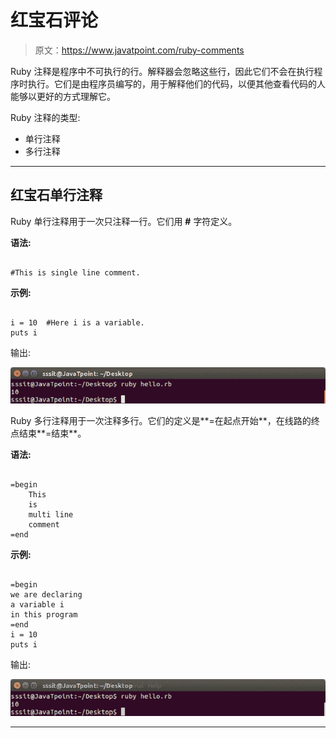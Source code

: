 # 红宝石评论

> 原文：<https://www.javatpoint.com/ruby-comments>

Ruby 注释是程序中不可执行的行。解释器会忽略这些行，因此它们不会在执行程序时执行。它们是由程序员编写的，用于解释他们的代码，以便其他查看代码的人能够以更好的方式理解它。

Ruby 注释的类型:

*   单行注释
*   多行注释

* * *

## 红宝石单行注释

Ruby 单行注释用于一次只注释一行。它们用 **#** 字符定义。

**语法:**

```

#This is single line comment.

```

**示例:**

```

i = 10  #Here i is a variable. 
puts i

```

输出:

![Ruby Comments 1](img/ccf3bda21694f838aeeb1d2354a15543.png)

Ruby 多行注释用于一次注释多行。它们的定义是**=在起点开始**，在线路的终点结束**=结束**。

**语法:**

```

=begin
	This
	is
	multi line
	comment
=end

```

**示例:**

```

=begin 
we are declaring 
a variable i 
in this program 
=end 
i = 10 
puts i

```

输出:

![Ruby Comments 2](img/a80b10f864294a00816e8ae74bfa5e46.png)

* * *